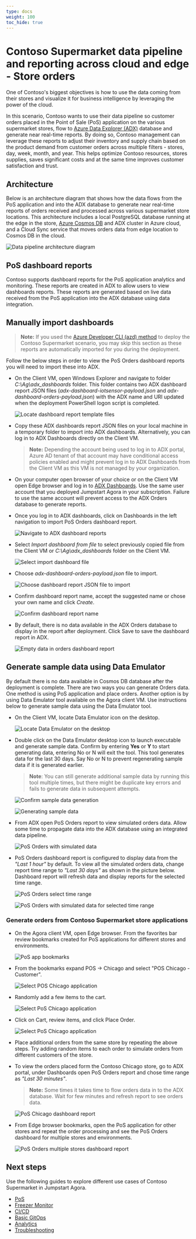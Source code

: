 ```yaml
---
type: docs
weight: 100
toc_hide: true
---
```


# Contoso Supermarket data pipeline and reporting across cloud and edge - Store orders

One of Contoso's biggest objectives is how to use the data coming from their stores and visualize it for business intelligence by leveraging the power of the cloud.

In this scenario, Contoso wants to use their data pipeline so customer orders placed in the Point of Sale (PoS) application on the various supermarket stores, flow to [Azure Data Explorer (ADX)](https://learn.microsoft.com/azure/data-explorer/data-explorer-overview) database and generate near real-time reports. By doing so, Contoso management can leverage these reports to adjust their inventory and supply chain based on the product demand from customer orders across multiple filters - stores, day, week, month, and year. This helps optimize Contoso resources, stores supplies, saves significant costs and at the same time improves customer satisfaction and trust.

## Architecture

Below is an architecture diagram that shows how the data flows from the PoS application and into the ADX database to generate near real-time reports of orders received and processed across various supermarket store locations. This architecture includes a local PostgreSQL database running at the edge in the store, [Azure Cosmos DB](https://learn.microsoft.com/azure/cosmos-db/introduction) and ADX cluster in Azure cloud, and a Cloud Sync service that moves orders data from edge location to Cosmos DB in the cloud.

![Data pipeline architecture diagram](./img/contoso_supermarket_pos_service_architecture.png)

## PoS dashboard reports

Contoso supports dashboard reports for the PoS application analytics and monitoring. These reports are created in ADX to allow users to view dashboards reports. These reports are generated based on live data received from the PoS application into the ADX database using data integration.

## Manually import dashboards

> **Note:** If you used the [Azure Developer CLI (azd) method](https://github.com/microsoft/azure_arc/blob/jumpstart_ag/docs/azure_jumpstart_ag/contoso_supermarket/deployment/_index.md#deployment-via-azure-developer-cli-experimental) to deploy the Contoso Supermarket scenario, you may skip this section as these reports are automatically imported for you during the deployment.

Follow the below steps in order to view the PoS Orders dashboard reports you will need to import these into ADX.

- On the Client VM, open Windows Explorer and navigate to folder _C:\Ag\adx_dashboards_ folder. This folder contains two ADX dashboard report JSON files (_adx-dashboard-iotsensor-payload.json_ and _adx-dashboard-orders-payload.json_) with the ADX name and URI updated when the deployment PowerShell logon script is completed.

  ![Locate dashboard report template files](./img/adx_dashboard_report_files.png)

- Copy these ADX dashboards report JSON files on your local machine in a temporary folder to import into ADX dashboards. Alternatively, you can log in to ADX Dashboards directly on the Client VM.

  > **Note:** Depending the account being used to log in to ADX portal, Azure AD tenant of that account may have conditional access policies enabled and might prevent log in to ADX Dashboards from the Client VM as this VM is not managed by your organization.

- On your computer open browser of your choice or on the Client VM open Edge browser and log in to [ADX Dashboards](https://dataexplorer.azure.com/). Use the same user account that you deployed Jumpstart Agora in your subscription. Failure to use the same account will prevent access to the ADX Orders database to generate reports.

- Once you log in to ADX dashboards, click on Dashboards in the left navigation to import PoS Orders dashboard report.

  ![Navigate to ADX dashboard reports](./img/adx_view_dashboards.png)

- Select _Import dashboard from file_ to select previously copied file from the Client VM or _C:\Ag\adx_dashboards_ folder on the Client VM.

  ![Select import dashboard file](./img/adx_import_dashboard_file.png)

- Choose _adx-dashboard-orders-payload.json_ file to import.

  ![Choose dashboard report JSON file to import](./img/adx_select_dashboard_file.png)

- Confirm dashboard report name, accept the suggested name or chose your own name and click _Create_.

  ![Confirm dashboard report name](./img/adx_confirm_dashboard_report_name.png)

- By default, there is no data available in the ADX Orders database to display in the report after deployment. Click Save to save the dashboard report in ADX.

  ![Empty data in orders dashboard report](./img/adx_orders_report_empty_data.png)

## Generate sample data using Data Emulator

By default there is no data available in Cosmos DB database after the deployment is complete. There are two ways you can generate Orders data. One method is using PoS application and place orders. Another option is by using Data Emulator tool available on the Agora client VM. Use instructions below to generate sample data using the Data Emulator tool.

- On the Client VM, locate Data Emulator icon on the desktop.

  ![Locate Data Emulator on the desktop](./img/locate_data_emulator_desktop.png)

- Double click on the Data Emulator desktop icon to launch executable and generate sample data. Confirm by entering **Yes** or **Y** to start generating data, entering No or N will exit the tool. This tool generates data for the last 30 days. Say No or N to prevent regenerating sample data if it is generated earlier.

  > **Note**: You can still generate additional sample data by running this tool multiple times, but there might be duplicate key errors and fails to generate data in subsequent attempts.

  ![Confirm sample data generation](./img/confirm_sample_data_generation.png)

  ![Generating sample data](./img/sample_data_generation.png)

- From ADX open PoS Orders report to view simulated orders data. Allow some time to propagate data into the ADX database using an integrated data pipeline.

  ![PoS Orders with simulated data](./img/adx_posorders_with_simulated_data.png)

- PoS Orders dashboard report is configured to display data from the _"Last 1 hour"_ by default. To view all the simulated orders data, change report time range to _"Last 30 days"_ as shown in the picture below. Dashboard report will refresh data and display reports for the selected time range.

  ![PoS Orders select time range](./img/adx_orders_report_select_timerange.png)

  ![PoS Orders with simulated data for selected time range](./img/adx_posorders_with_simulated_data_selected_timerange.png)

### Generate orders from Contoso Supermarket store applications

- On the Agora client VM, open Edge browser. From the favorites bar review bookmarks created for PoS applications for different stores and environments.

  ![PoS app bookmarks](./img/pos_app_edge_bookmarks.png)

- From the bookmarks expand POS -> Chicago and select "POS Chicago - Customer".

  ![Select POS Chicago application](./img/pos_app_edge_select_pos_chicago_customer.png)

- Randomly add a few items to the cart.

  ![Select PoS Chicago application](./img/chicago_pos_app_customer.png)

- Click on Cart, review items, and click Place Order.

  ![Select PoS Chicago application](./img/pos_chicago_customer_place_order.png)

- Place additional orders from the same store by repeating the above steps. Try adding random items to each order to simulate orders from different customers of the store.

- To view the orders placed form the Contoso Chicago store, go to ADX portal, under Dashboards open PoS Orders report and chose time range as _"Last 30 minutes"_.

  > **Note:** Some times it takes time to flow orders data in to the ADX database. Wait for few minutes and refresh report to see orders data.

  ![PoS Chicago dashboard report](./img/pos_chicago_customer_report.png)

- From Edge browser bookmarks, open the PoS application for other stores and repeat the order processing and see the PoS Orders dashboard for multiple stores and environments.

  ![PoS Orders multiple stores dashboard report](./img/pos_orders_multiplestores_report.png)

## Next steps

Use the following guides to explore different use cases of Contoso Supermarket in Jumpstart Agora.

- [PoS](https://placeholder)
- [Freezer Monitor](https://placeholder)
- [CI/CD](https://placeholder)
- [Basic GitOps](https://placeholder)
- [Analytics](https://analytics)
- [Troubleshooting](https://troubleshooting)
